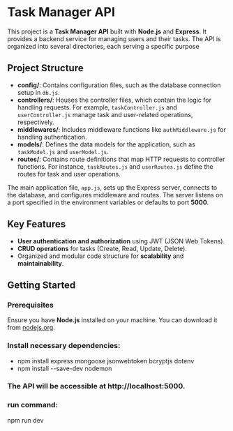 # Task Manager API

This project is a **Task Manager API** built with **Node.js** and **Express**. It provides a backend service for managing users and their tasks. The API is organized into several directories, each serving a specific purpose

## Project Structure

- **config/**: Contains configuration files, such as the database connection setup in `db.js`.
- **controllers/**: Houses the controller files, which contain the logic for handling requests. For example, `taskController.js` and `userController.js` manage task and user-related operations, respectively.
- **middlewares/**: Includes middleware functions like `authMiddleware.js` for handling authentication.
- **models/**: Defines the data models for the application, such as `taskModel.js` and `userModel.js`.
- **routes/**: Contains route definitions that map HTTP requests to controller functions. For instance, `taskRoutes.js` and `userRoutes.js` define the routes for task and user operations.

The main application file, `app.js`, sets up the Express server, connects to the database, and configures middleware and routes. The server listens on a port specified in the environment variables or defaults to port **5000**.

## Key Features

- **User authentication and authorization** using JWT (JSON Web Tokens).
- **CRUD operations** for tasks (Create, Read, Update, Delete).
- Organized and modular code structure for **scalability** and **maintainability**.

## Getting Started

### Prerequisites

Ensure you have **Node.js** installed on your machine. You can download it from [nodejs.org](https://nodejs.org/).

### Install necessary dependencies:
- npm install express mongoose jsonwebtoken bcryptjs dotenv
- npm install --save-dev nodemon

### The API will be accessible at http://localhost:5000.

### run command:
npm run dev



